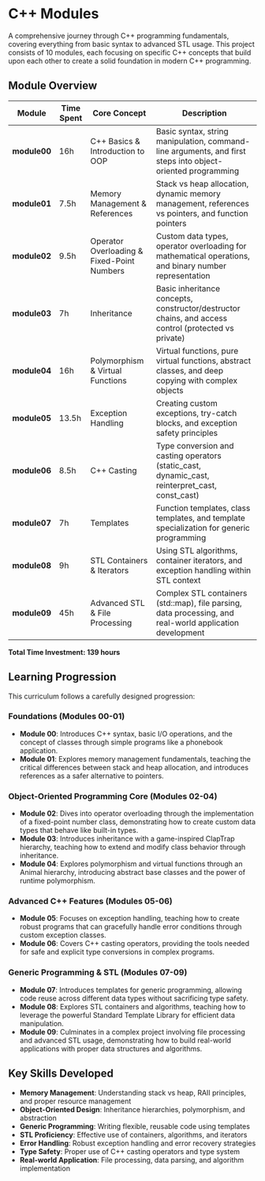 # C++ Modules

A comprehensive journey through C++ programming fundamentals, covering everything from basic syntax to advanced STL usage. This project consists of 10 modules, each focusing on specific C++ concepts that build upon each other to create a solid foundation in modern C++ programming.

## Module Overview

| Module | Time Spent | Core Concept | Description |
|--------|------------|--------------|-------------|
| **module00** | 16h | C++ Basics & Introduction to OOP | Basic syntax, string manipulation, command-line arguments, and first steps into object-oriented programming |
| **module01** | 7.5h | Memory Management & References | Stack vs heap allocation, dynamic memory management, references vs pointers, and function pointers |
| **module02** | 9.5h | Operator Overloading & Fixed-Point Numbers | Custom data types, operator overloading for mathematical operations, and binary number representation |
| **module03** | 7h | Inheritance | Basic inheritance concepts, constructor/destructor chains, and access control (protected vs private) |
| **module04** | 16h | Polymorphism & Virtual Functions | Virtual functions, pure virtual functions, abstract classes, and deep copying with complex objects |
| **module05** | 13.5h | Exception Handling | Creating custom exceptions, try-catch blocks, and exception safety principles |
| **module06** | 8.5h | C++ Casting | Type conversion and casting operators (static_cast, dynamic_cast, reinterpret_cast, const_cast) |
| **module07** | 7h | Templates | Function templates, class templates, and template specialization for generic programming |
| **module08** | 9h | STL Containers & Iterators | Using STL algorithms, container iterators, and exception handling within STL context |
| **module09** | 45h | Advanced STL & File Processing | Complex STL containers (std::map), file parsing, data processing, and real-world application development |

**Total Time Investment: 139 hours**

## Learning Progression

This curriculum follows a carefully designed progression:

### Foundations (Modules 00-01)
- **Module 00**: Introduces C++ syntax, basic I/O operations, and the concept of classes through simple programs like a phonebook application.
- **Module 01**: Explores memory management fundamentals, teaching the critical differences between stack and heap allocation, and introduces references as a safer alternative to pointers.

### Object-Oriented Programming Core (Modules 02-04)
- **Module 02**: Dives into operator overloading through the implementation of a fixed-point number class, demonstrating how to create custom data types that behave like built-in types.
- **Module 03**: Introduces inheritance with a game-inspired ClapTrap hierarchy, teaching how to extend and modify class behavior through inheritance.
- **Module 04**: Explores polymorphism and virtual functions through an Animal hierarchy, introducing abstract base classes and the power of runtime polymorphism.

### Advanced C++ Features (Modules 05-06)
- **Module 05**: Focuses on exception handling, teaching how to create robust programs that can gracefully handle error conditions through custom exception classes.
- **Module 06**: Covers C++ casting operators, providing the tools needed for safe and explicit type conversions in complex programs.

### Generic Programming & STL (Modules 07-09)
- **Module 07**: Introduces templates for generic programming, allowing code reuse across different data types without sacrificing type safety.
- **Module 08**: Explores STL containers and algorithms, teaching how to leverage the powerful Standard Template Library for efficient data manipulation.
- **Module 09**: Culminates in a complex project involving file processing and advanced STL usage, demonstrating how to build real-world applications with proper data structures and algorithms.

## Key Skills Developed

- **Memory Management**: Understanding stack vs heap, RAII principles, and proper resource management
- **Object-Oriented Design**: Inheritance hierarchies, polymorphism, and abstraction
- **Generic Programming**: Writing flexible, reusable code using templates
- **STL Proficiency**: Effective use of containers, algorithms, and iterators
- **Error Handling**: Robust exception handling and error recovery strategies
- **Type Safety**: Proper use of C++ casting operators and type system
- **Real-world Application**: File processing, data parsing, and algorithm implementation